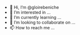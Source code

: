 - 👋 Hi, I’m @gloirebeniche
- 👀 I’m interested in ...
- 🌱 I’m currently learning ...
- 💞️ I’m looking to collaborate on ...
- 📫 How to reach me ...

<!---
gloirebeniche/gloirebeniche is a ✨ special ✨ repository because its `README.md` (this file) appears on your GitHub profile.
You can click the Preview link to take a look at your changes.
--->
